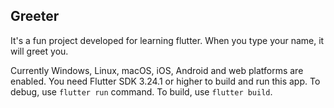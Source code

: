 ## Greeter
It's a fun project developed for learning flutter. When you type your name, it will greet you.

Currently Windows, Linux, macOS, iOS, Android and web platforms are enabled. You need Flutter SDK 3.24.1 or higher to build and run this app.
To debug, use `flutter run` command. To build, use `flutter build`.
